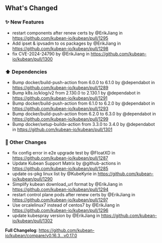 <!-- Release notes generated using configuration in .github/release.yml at v0.17.0 -->

## What's Changed
### ✨ New Features
* restart components after renew certs by @ErikJiang in https://github.com/kubean-io/kubean/pull/1295
* Add ipset & ipvsadm to os packages by @ErikJiang in https://github.com/kubean-io/kubean/pull/1298
* fix CVE-2024-24790 by @ErikJiang in https://github.com/kubean-io/kubean/pull/1300
### ⬆️ Dependencies
* Bump docker/build-push-action from 6.0.0 to 6.1.0 by @dependabot in https://github.com/kubean-io/kubean/pull/1289
* Bump k8s.io/klog/v2 from 2.130.0 to 2.130.1 by @dependabot in https://github.com/kubean-io/kubean/pull/1291
* Bump docker/build-push-action from 6.1.0 to 6.2.0 by @dependabot in https://github.com/kubean-io/kubean/pull/1293
* Bump docker/build-push-action from 6.2.0 to 6.3.0 by @dependabot in https://github.com/kubean-io/kubean/pull/1299
* Bump docker/setup-buildx-action from 3.3.0 to 3.4.0 by @dependabot in https://github.com/kubean-io/kubean/pull/1301
### 🔨 Other Changes
* fix config error in e2e upgrade test by @FloatXD in https://github.com/kubean-io/kubean/pull/1287
* Update Kubean Support Matrix by @github-actions in https://github.com/kubean-io/kubean/pull/1285
* update os-pkg linux list by @KubeKyrie in https://github.com/kubean-io/kubean/pull/1290
* Simplify kubean download_url format by @ErikJiang in https://github.com/kubean-io/kubean/pull/1294
* restart control plane pods after renew certs by @ErikJiang in https://github.com/kubean-io/kubean/pull/1297
* Use orcalelinux7 instead of centos7 by @ErikJiang in https://github.com/kubean-io/kubean/pull/1296
* update kubespray version by @ErikJiang in https://github.com/kubean-io/kubean/pull/1302


**Full Changelog**: https://github.com/kubean-io/kubean/compare/v0.16.3...v0.17.0
